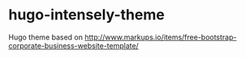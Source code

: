 # hugo-intensely-theme
Hugo theme based on http://www.markups.io/items/free-bootstrap-corporate-business-website-template/
